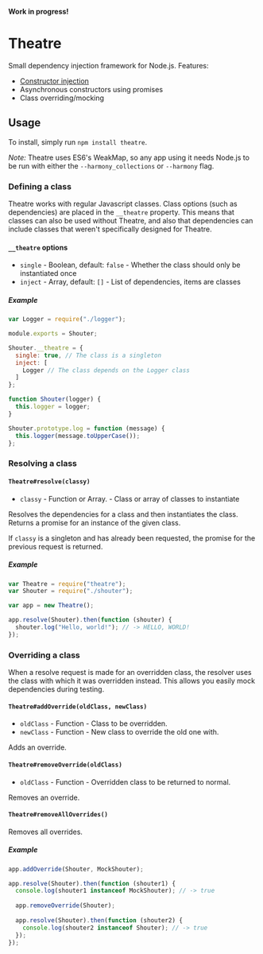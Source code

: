 __Work in progress!__

Theatre
=======

Small dependency injection framework for Node.js. Features:
  * [Constructor injection](http://en.wikipedia.org/wiki/Dependency_injection#Constructor_injection)
  * Asynchronous constructors using promises
  * Class overriding/mocking


## Usage
To install, simply run `npm install theatre`.

_Note:_ Theatre uses ES6's WeakMap, so any app using it needs Node.js to be run with either the `--harmony_collections` or `--harmony` flag.


### Defining a class
Theatre works with regular Javascript classes. Class options (such as dependencies) are placed in the `__theatre` property. This means that classes can also be used without Theatre, and also that dependencies can include classes that weren't specifically designed for Theatre.

#### `__theatre` options
  * `single` - Boolean, default: `false` - Whether the class should only be instantiated once
  * `inject` - Array, default: `[]` - List of dependencies, items are classes

##### Example
```javascript
var Logger = require("./logger");

module.exports = Shouter;

Shouter.__theatre = {
  single: true, // The class is a singleton
  inject: [
    Logger // The class depends on the Logger class
  ]
};

function Shouter(logger) {
  this.logger = logger;
}

Shouter.prototype.log = function (message) {
  this.logger(message.toUpperCase());
};
```


### Resolving a class
#### `Theatre#resolve(classy)`
  * `classy` - Function or Array.<Function> - Class or array of classes to instantiate
  
Resolves the dependencies for a class and then instantiates the class. Returns a promise for an instance of the given class. 

If `classy` is a singleton and has already been requested, the promise for the previous request is returned.<br>

##### Example
```javascript
var Theatre = require("theatre");
var Shouter = require("./shouter");

var app = new Theatre();

app.resolve(Shouter).then(function (shouter) {
  shouter.log("Hello, world!"); // -> HELLO, WORLD!
});
```


### Overriding a class
When a resolve request is made for an overridden class, the resolver uses the class with which it was overridden instead. This allows you easily mock dependencies during testing.

#### `Theatre#addOverride(oldClass, newClass)`
  * `oldClass` - Function - Class to be overridden.
  * `newClass` - Function - New class to override the old one with.

Adds an override.

#### `Theatre#removeOverride(oldClass)`
  * `oldClass` - Function - Overridden class to be returned to normal.

Removes an override.

#### `Theatre#removeAllOverrides()`
Removes all overrides.

##### Example
```javascript
app.addOverride(Shouter, MockShouter);

app.resolve(Shouter).then(function (shouter1) {
  console.log(shouter1 instanceof MockShouter); // -> true
  
  app.removeOverride(Shouter);
  
  app.resolve(Shouter).then(function (shouter2) {
    console.log(shouter2 instanceof Shouter); // -> true
  });
});
```
